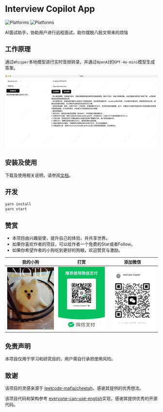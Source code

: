 # Interview Copilot App

![Platforms](https://img.shields.io/badge/platform-macOS%20(ARM)-blue)
![Platforms](https://img.shields.io/badge/platform-Windows%20-blue)

AI面试助手，协助用户进行远程面试，助你摆脱八股文带来的烦恼

## 工作原理

通过`Whisper`本地模型进行实时音频转录，并通过`OpenAI`的`GPT-4o-mini`模型生成答案。

![alt text](./docs/image-introduce.png)

## 安装及使用

下载及使用相关说明，请参阅[文档](./docs/安装及使用.md)。

## 开发

```bash
yarn install
yarn start
```

## 赞赏

- 本项目由兴趣驱使，提升自己的体验，并共享世界。
- 如果你喜欢作者的项目，可以给作者一个免费的Star或者Follow。
- 如果你希望作者的小狗吃到更好的狗粮，欢迎赞赏与激励。

| 我的小狗 | 打赏 | 添加微信 |
| --- | --- | --- |
| <img src="./docs/chongwu.png" width="200"></img> | <img src="./docs/fukuanma.png" width="200"></img> | <img src="./docs/weixin.png" width="200"></img> |


## 免责声明

本项目仅用于学习和研究目的，用户需自行承担使用风险。

## 致谢

该项目的灵感来源于 [leetcode-mafia/cheetah](https://github.com/leetcode-mafia/cheetah)，感谢其提供的优秀想法。

该项目代码和架构参考 [everyone-can-use-english](https://github.com/ZuodaoTech/everyone-can-use-english)实现，感谢其提供优秀的开源代码。